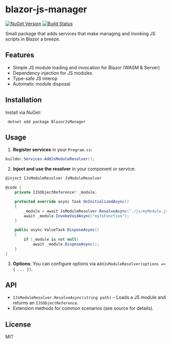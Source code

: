 # blazor-js-manager

[![NuGet Version](https://img.shields.io/nuget/v/BlazorJsManager.svg?style=flat&logo=nuget)](https://www.nuget.org/packages/BlazorJsManager)
[![Build Status](https://github.com/OpDev/blazor-js-manager/actions/workflows/ci.yml/badge.svg)](https://github.com/OpDev/blazor-js-manager/actions/workflows/ci.yml)

Small package that adds services that make managing and invoking JS scripts in Blazor a breeze.

## Features
- Simple JS module loading and invocation for Blazor (WASM & Server)
- Dependency injection for JS modules
- Type-safe JS interop
- Automatic module disposal

## Installation

Install via NuGet:

```shell
 dotnet add package BlazorJsManager
```

## Usage

1. **Register services** in your `Program.cs`:

```csharp
builder.Services.AddJsModuleResolver();
```

2. **Inject and use the resolver** in your component or service:

```csharp
@inject IJsModuleResolver JsModuleResolver

@code {
    private IJSObjectReference? _module;

    protected override async Task OnInitializedAsync()
    {
        _module = await JsModuleResolver.ResolveAsync("./js/myModule.js");
        await _module.InvokeVoidAsync("myJsFunction");
    }

    public async ValueTask DisposeAsync()
    {
        if (_module is not null)
            await _module.DisposeAsync();
    }
}
```

3. **Options**: You can configure options via `AddJsModuleResolver(options => { ... })`.

## API
- `IJsModuleResolver.ResolveAsync(string path)` – Loads a JS module and returns an `IJSObjectReference`.
- Extension methods for common scenarios (see source for details).

## License

MIT
